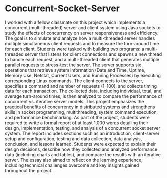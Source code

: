 # Concurrent-Socket-Server
  I worked with a fellow classmate on this project which implements a concurrent (multi-threaded) server and client system using Java sockets to study the effects of concurrency on server responsiveness and efficiency. The goal is to simulate and analyze how a multi-threaded server handles multiple simultaneous client requests and to measure the turn-around time for each client. Students were tasked with building two programs: a multi-threaded server that listens for client connections and spawns a new thread to handle each request, and a multi-threaded client that generates multiple parallel requests to stress-test the server. The server supports six operations that retrieve system information (Date and Time, Uptime, Memory Use, Netstat, Current Users, and Running Processes) by executing corresponding Linux commands. The client connects to the server, specifies a command and number of requests (1–100), and collects timing data for each transaction. The collected data, including individual, total, and average turn-around times, is then analyzed to compare the performance of concurrent vs. iterative server models. This project emphasizes the practical benefits of concurrency in distributed systems and strengthens skills in socket programming, multithreading, system command execution, and performance benchmarking.
  As part of the project, students were required to write a formal report of at least 1,000 words detailing their design, implementation, testing, and analysis of a concurrent socket server system. The report includes sections such as an introduction, client-server setup and configuration, testing and data collection, data analysis, conclusion, and lessons learned. Students were expected to explain their design decisions, describe how they collected and analyzed performance data (including charts and tables), and compare the results with an iterative server. The essay also aimed to reflect on the learning experience, including technical challenges overcome and key insights gained throughout the project.
